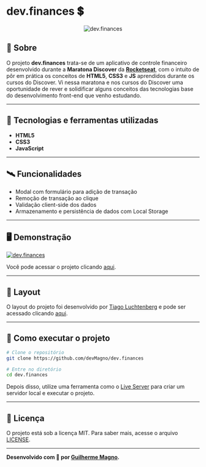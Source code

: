 # dev.finances 💲
<p align="center">
<img src="https://i.imgur.com/cNjzPsN.png" alt="dev.finances" title="dev.finances">
</p>

## 📖 Sobre
O projeto **dev.finances** trata-se de um aplicativo de controle financeiro desenvolvido durante a **Maratona Discover** da **[Rocketseat](https://github.com/Rocketseat)**, com o intuito de pôr em prática os conceitos de **HTML5**, **CSS3** e **JS** aprendidos durante os cursos do Discover. Vi nessa maratona e nos cursos do Discover uma oportunidade de rever e solidificar alguns conceitos das tecnologias base do desenvolvimento front-end que venho estudando.

---

## 🚀 Tecnologias e ferramentas utilizadas
- **HTML5**
- **CSS3**
- **JavaScript**

---

## 🛰️ Funcionalidades
- Modal com formulário para adição de transação
- Remoção de transação ao clique
- Validação client-side dos dados
- Armazenamento e persistência de dados com Local Storage

---

## 🖥️ Demonstração
[![dev.finances](https://i.imgur.com/8LztHtq.png "Clique para acessar o projeto")](https://devmagno.github.io/dev.finances/index.html "Clique para acessar o projeto")   

Você pode acessar o projeto clicando [aqui](https://devmagno.github.io/dev.finances/index.html).

---

## 🔖 Layout
O layout do projeto foi desenvolvido por [Tiago Luchtenberg](https://www.instagram.com/tiagoluchtenberg/?hl=pt-br) e pode ser acessado clicando [aqui](https://www.figma.com/file/38I8rGk0km4gMpb4ZxaT7c/dev.finance%24-Maratona-Discover-(Copy)).

---

## 🔧 Como executar o projeto
```bash
# Clone o repositório
git clone https://github.com/devMagno/dev.finances

# Entre no diretório
cd dev.finances
```
Depois disso, utilize uma ferramenta como o [Live Server](https://marketplace.visualstudio.com/items?itemName=ritwickdey.LiveServer) para criar um servidor local e executar o projeto.

---

## 📝 Licença

O projeto está sob a licença MIT. Para saber mais, acesse o arquivo [LICENSE](https://github.com/devMagno/dev.finances/blob/master/LICENSE).

---
**Desenvolvido com 💚 por [Guilherme Magno](https://github.com/devmagno/).**
